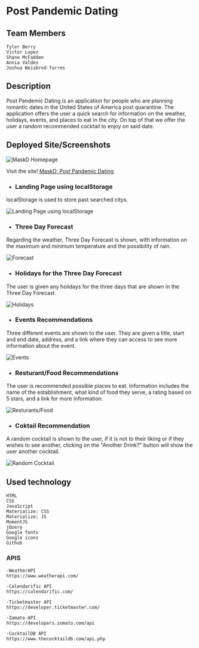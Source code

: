 # Post Pandemic Dating


## Team Members
    Tyler Berry
    Victor Lopez
    Shane McFadden
    Annia Valdes
    Joshua Weisbrod-Torres
 

## Description

Post Pandemic Dating is an application for people who are planning romantic dates in the United States of America post quarantine.
The application offers the user a quick search for information on the weather, holidays, events,  and places to eat in the city. 
On top of that we offer the user a random recommended cocktail to enjoy on said date.


## Deployed Site/Screenshots
![MaskD Homepage](/assets/images/landing-page.PNG)

Visit the site! [MaskD: Post Pandemic Dating](https://joshuaweisbrodtorres.github.io/post-pandemic-dating/)

* ### Landing Page using localStorage

localStorage is used to store past searched citys.   

![Landing Page using localStorage](/assets/images/landing-page-localStorage.PNG)

* ### Three Day Forecast

Regarding the weather, Three Day Forecast is shown, with information on the maximum and minimum temperature and the possibility of rain.

![Forecast](/assets/images/weather.PNG)

* ### Holidays for the Three Day Forecast

The user is given any holidays for the three days that are shown in the Three Day Forecast.

![Holidays](/assets/images/holiday.PNG)


* ### Events Recommendations

Three different events are shown to the user.  They are given a title, start and end date, address, and a link where they can access to see more information about the event.

![Events](/assets/images/Events.PNG)

* ### Resturant/Food Recommendations

The user is recommended possible places to eat.  Information includes the name of the establishment, what kind of food they serve, a rating based on 5 stars, and a link for more information.

![Resturants/Food](/assets/images/food.PNG)

* ### Coktail Recommendation

A random cocktail is shown to the user, if it is not to their liking or if they wishes to see another, clicking on the "Another Drink?" button will show the user another cocktail.

![Random Cocktail](/assets/images/cocktail.PNG)

## Used technology
    HTML
    CSS
    JavaScript
    Materialize: CSS
    Materialize: JS
    MomentJS
    jQuery
    Google fonts
    Google icons
    Github
    
   ### APIS
    -WeatherAPI
    https://www.weatherapi.com/ 

    -Calendarific API
    https://calendarific.com/

    -Ticketmaster API
    https://developer.ticketmaster.com/

    -Zamato API
    https://developers.zomato.com/api
    
    -CocktailDB API
    https://www.thecocktaildb.com/api.php 

    
     




    

